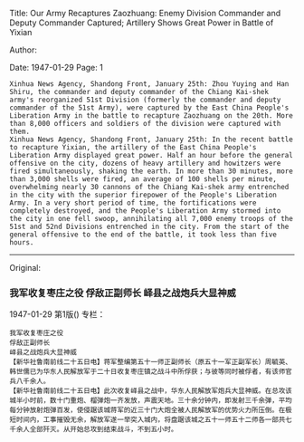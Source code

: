 Title: Our Army Recaptures Zaozhuang: Enemy Division Commander and Deputy Commander Captured; Artillery Shows Great Power in Battle of Yixian

Author:

Date: 1947-01-29
Page: 1

    Xinhua News Agency, Shandong Front, January 25th: Zhou Yuying and Han Shiru, the commander and deputy commander of the Chiang Kai-shek army's reorganized 51st Division (formerly the commander and deputy commander of the 51st Army), were captured by the East China People's Liberation Army in the battle to recapture Zaozhuang on the 20th. More than 8,000 officers and soldiers of the division were captured with them.
    Xinhua News Agency, Shandong Front, January 25th: In the recent battle to recapture Yixian, the artillery of the East China People's Liberation Army displayed great power. Half an hour before the general offensive on the city, dozens of heavy artillery and howitzers were fired simultaneously, shaking the earth. In more than 30 minutes, more than 3,000 shells were fired, an average of 100 shells per minute, overwhelming nearly 30 cannons of the Chiang Kai-shek army entrenched in the city with the superior firepower of the People's Liberation Army. In a very short period of time, the fortifications were completely destroyed, and the People's Liberation Army stormed into the city in one fell swoop, annihilating all 7,000 enemy troops of the 51st and 52nd Divisions entrenched in the city. From the start of the general offensive to the end of the battle, it took less than five hours.



<hr /> 

Original: 


### 我军收复枣庄之役  俘敌正副师长  峄县之战炮兵大显神威

1947-01-29
第1版()
专栏：

    我军收复枣庄之役
    俘敌正副师长
    峄县之战炮兵大显神威
    【新华社鲁南前线二十五日电】蒋军整编第五十一师正副师长（原五十一军正副军长）周毓英、韩世儒已为华东人民解放军于二十日收复枣庄镇之战斗中所俘获；与彼等同时被俘者，有该师官兵八千余人。
    【新华社鲁南前线二十五日电】此次收复峄县之战中，华东人民解放军炮兵大显神威。在总攻该城半小时前，数十门重炮、榴弹炮一齐发放，声震天地。三十余分钟内，即发射三千余弹，平均每分钟放射炮弹百发，使侵踞该城蒋军的近三十门大炮全被人民解放军的优势火力所压倒。在极短时间内，工事摧毁无余，解放军遂一举突入城内，将盘踞该城之五十一师五十二师各一部共七千余人全部歼灭。从开始总攻到结束战斗，不到五小时。
